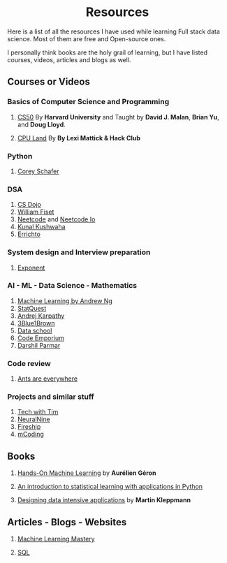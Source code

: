 <h1 align="center"> Resources </h1>

Here is a list of all the resources I have used while learning Full stack data science. Most of them are free and Open-source ones.

I personally think books are the holy grail of learning, but I have listed courses, videos, articles and blogs as well.

## Courses or Videos

### Basics of Computer Science and Programming

1. [CS50](https://pll.harvard.edu/course/cs50-introduction-computer-science) By **Harvard University** and Taught by **David J. Malan**, **Brian Yu**, and **Doug Lloyd**.

2. [CPU Land](https://cpu.land/) By **By Lexi Mattick & Hack Club**

### Python

1. [Corey Schafer](https://www.youtube.com/@coreyms)

### DSA

1. [CS Dojo](https://www.youtube.com/@CSDojo)
2. [William Fiset](https://www.youtube.com/@WilliamFiset-videos)
3. [Neetcode](https://www.youtube.com/@NeetCode) and [Neetcode Io](https://www.youtube.com/@NeetCodeIO)
4. [Kunal Kushwaha](https://www.youtube.com/@KunalKushwaha)
5. [Errichto](https://www.youtube.com/@Errichto)


### System design and Interview preparation

1. [Exponent](https://www.youtube.com/@tryexponent)

### AI - ML - Data Science - Mathematics

1. [Machine Learning by Andrew Ng](https://www.coursera.org/learn/machine-learning)
1. [StatQuest](https://www.youtube.com/channel/UCtYLUTtgS3k1Fg4y5tAhLbw)
1. [Andrej Karpathy](https://www.youtube.com/@AndrejKarpathy/featured)
1. [3Blue1Brown](https://www.youtube.com/channel/UCYO_jab_esuFRV4b17AJtAw)
1. [Data school](https://www.youtube.com/@dataschool)
1. [Code Emporium](https://www.youtube.com/@CodeEmporium)
1. [Darshil Parmar](https://www.youtube.com/@DarshilParmar)

### Code review

1. [Ants are everywhere](https://www.youtube.com/@ants_are_everywhere)

### Projects and similar stuff

1. [Tech with Tim](https://www.youtube.com/@TechWithTim)
2. [NeuralNine](https://www.youtube.com/@NeuralNine)
3. [Fireship](https://www.youtube.com/@Fireship)
4. [mCoding](https://www.youtube.com/@mCoding)

## Books

1. [Hands-On Machine Learning](https://www.amazon.com/Hands-Machine-Learning-Scikit-Learn-TensorFlow/dp/1098125975/ref=sr_1_1?crid=3CDP8TML7C51S&keywords=Machine+learning&qid=1668994456&s=books&sprefix=machine+lear%2Cstripbooks-intl-ship%2C966&sr=1-1) by **Aurélien Géron**

2. [An introduction to statistical learning with applications in Python](https://www.statlearning.com/)

3. [Designing data intensive applications](https://www.amazon.com/Designing-Data-Intensive-Applications-Reliable-Maintainable/dp/1449373321/ref=sr_1_1?crid=2ZQZQZQZQZQZQ&keywords=designing+data+intensive+applications&qid=1668994518&s=books&sprefix=designing+data+int%2Cstripbooks-intl-ship%2C966&sr=1-1) by **Martin Kleppmann**

## Articles - Blogs - Websites

1. [Machine Learning Mastery](https://machinelearningmastery.com/)

2. [SQL](https://mode.com/sql-tutorial/)
